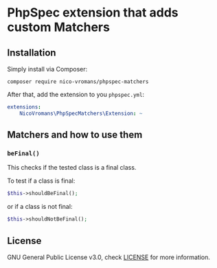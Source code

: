 # PhpSpec extension that adds custom Matchers
## Installation
Simply install via Composer: 
```
composer require nico-vromans/phpspec-matchers
```

After that, add the extension to you `phpspec.yml`:
```yaml
extensions:
    NicoVromans\PhpSpecMatchers\Extension: ~
```

## Matchers and how to use them
### `beFinal()`
This checks if the tested class is a final class.

To test if a class is final:
```php
$this->shouldBeFinal();
```

or if a class is not final:

```php
$this->shouldNotBeFinal();
```

## License
GNU General Public License v3.0, check [LICENSE](LICENSE) for more information.
